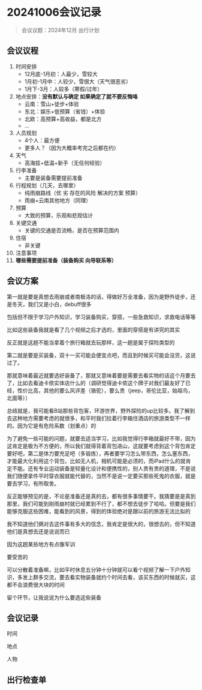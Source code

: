 # 20241006会议记录

> 会议议题：2024年12月 出行计划

## 会议议程

1. 时间安排
   - 12月底-1月初：人最少，雪较大
   - 1月初-1月中：人较少，雪很大（天气很恶劣）
   - 1月下-3月：人较多（寒假/过年）
2. 地点安排：**没有默认与确定 如果确定了就不要反悔咯**
   - 云南：雪山+徒步+体验
   - 东北：娱乐+低预算（省钱）+体验
   - 北欧：高预算+高收益，都是北方
   - …
3. 人员规划
   - 4个人：最方便
   - 更多人？（因为大概率考完之后都在约）
4. 天气
   - 高海拔+低温+新手（无任何经验）
5. 行李准备
   - 主要是装备需要提前准备
6. 行程规划（几天，去哪里）
   - 纯雨崩路线（优 劣 存在的风险 解决的方案 预算）
   - 雨崩+云南其他地方（同理）
7. 预算
   - 大致的预算，乐观和悲观估计
8. 关键交通
   - 关键的交通是否流畅，是否在预算范围内
9. 住宿
   - 非关键
10. 注意事项
11. **哪些需要提前准备（装备购买 向导联系等）**



## 会议方案

第一就是要是真想去雨崩或者南极洛的话，得做好万全准备，因为是野外徒步，还是冬天，我们又是小白，debuff很多

包括但不限于学习户外知识，学习装备购买，穿搭，一些急救知识，求救电话等等

比如这些装备我就是看了几个视频之后才选的，里面的穿搭是有讲究的其实

反正就是这趟不能当拿着个旅行箱就去玩那样，这一趟是属于探险类型的

第二就是要是买装备，双十一买可能会便宜点吧，而且到时候买可能会没货，这说过了。

那就意味着最近就要选好装备了，那就又意味着要是需要去看实物的话这个月要去了，比如去看迪卡侬实体店什么的（调研觉得迪卡侬这个牌子对我们最友好了已经，性价比高，其他的要么风评差（骆驼），要么贵（jeep，哥伦比亚，始祖鸟，北面等））

总结就是，我可能看B站那些背包客，环游世界，野外探险的up比较多。我了解到去这种地方需要考虑的就很多，和平时我们拉着行李箱住酒店的旅游类型不一样的。因为它是有危险系数（划重点）的

为了避免一些可能的问题，就要去适当学习，比如我觉得行李箱就最好不带，因为这肯定是极为不方便的，所以我们就得背着背包进山，这就要考虑到这个背包肯定要好吧，第二是体力要充足吧（多锻炼），再者要学习怎么带东西，怎么塞东西，才能最大化利用这个背包，比如无人机，相机可能是必须的，而iPad什么的就肯定不能。还有专业运动装备是轻量化设计和便携性的，别人贵有贵的道理，不是说我们随便拿件平时穿衣服就能代替的，当然不是说一定要买那些死鬼的衣服，就是要去学习，有所取舍。

反正能够预见的是，不论是准备还是真的去，都有很多事情要干。我猜要是是真到那里，我们可能到刚雨崩村就已经累到不行了，都不想去徒步了哈哈。但要是我们能够克服这些困难，能看到的风景，得到的体验绝对是跟以前的旅游无法比拟的

我不知道他们俩对去这件事有多大的信念，我肯定是很大的，很想去的，但不知道他们是真想去还是说说而已

因为这趟某些地方有点像军训

要受苦的

可以分散着准备嘛，比如平时休息五分钟十分钟就可以看个视频了解一下户外知识，多发上群多交流，要去看实物装备就约个时间去看，该买东西的时候就买，这都不会浪费很大块的时间

留个环节，让我说说为什么要选这些装备

## 会议记录

时间

地点

人物

## 出行检查单

